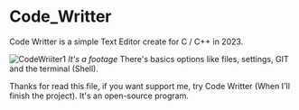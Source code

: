 # Code_Writter
Code Writter is a simple Text Editor create for C / C++ in 2023.

![CodeWriiter1](https://user-images.githubusercontent.com/109647664/220448925-fe7d9fef-37f5-42f4-9591-5b67ab142105.png)
*It's a footage*
There's basics options like files, settings, GIT and the terminal (Shell).

Thanks for read this file, if you want support me, try Code Writter (When I'll finish the project). It's an open-source program.
